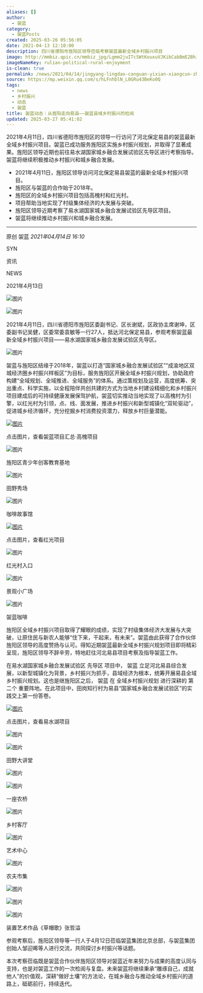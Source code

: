 ```yaml
---
aliases: []
author:
  - 袈蓝
category:
  - 袈蓝Posts
created: 2025-03-26 05:56:05
date: 2021-04-13 12:10:00
description: 四川省德阳市旌阳区领导莅临考察袈蓝最新全域乡村振兴项目
image: http://mmbiz.qpic.cn/mmbiz_jpg/Lgmm2juITcSWtKouxuVJKibCabBmE2Bhia1JDSbUxFL1zOoQuXdVuCHIZ6hpJibSDK8vtrbO6s31bgnyto4bNNRRg/0?wx_fmt=jpeg
imageNameKey: rulian-political-rural-enjoyment
is-clean: true
permalink: /news/2021/04/14/jingyang-lingdao-canguan-yixian-xiangcun-zhenxing/
source: https://mp.weixin.qq.com/s/hLFnhblN_L0GRu43BeKo0Q
tags:
  - news
  - 乡村振兴
  - 动态
  - 袈蓝
title: 袈蓝动态︱从旌阳走向易县——袈蓝县域乡村振兴的检阅
updated: 2025-03-27 05:41:02
---
```


2021年4月11日，四川省德阳市旌阳区的领导一行访问了河北保定易县的袈蓝最新全域乡村振兴项目。袈蓝已成功服务旌阳区实施乡村振兴规划，并取得了显著成果。旌阳区领导近期也前往易水湖国家城乡融合发展试验区先导区进行考察指导。袈蓝将继续积极推动乡村振兴和城乡融合发展。
<!--more-->
- 2021年4月11日，旌阳区领导访问河北保定易县袈蓝的最新全域乡村振兴项目。
- 旌阳区与袈蓝的合作始于2018年。
- 旌阳区的全域乡村振兴项目包括高槐村和红光村。
- 项目帮助当地实现了村级集体经济的大发展与突破。
- 旌阳区领导近期考察了易水湖国家城乡融合发展试验区先导区项目。
- 袈蓝将继续推动乡村振兴和城乡融合发展。

---

原创 袈蓝 *2021年04月14日 16:10*

SYN

资讯

NEWS

2021年4月13日

  

![图片](https://mmbiz.qpic.cn/mmbiz_png/Lgmm2juITcSWtKouxuVJKibCabBmE2BhiaEM7QI18vICavUoBxXzjpmOX5WhLFpDM6Yqvm63ibdYj8UxQjob7vYibA/640?wx_fmt=png&tp=webp&wxfrom=5&wx_lazy=1&wx_co=1)

![图片](https://mmbiz.qpic.cn/mmbiz_png/Lgmm2juITcRKaWL9SQ1SRZOkq7sCgqRfTMNkbGTAAL7AVoXeH8VGQicwrV11vp9kC6gyeiarNRXSlKBp2jjCqibqg/640?wx_fmt=png&tp=webp&wxfrom=5&wx_lazy=1&wx_co=1)

  

2021年4月11日，四川省德阳市旌阳区委副书记、区长谢斌，区政协主席谢坤，区委副书记吴健，区委常委袁敏等一行27人，抵达河北保定易县，参观考察袈蓝最新全域乡村振兴项目——易水湖国家城乡融合发展试验区先导区。

  

![图片](https://mmbiz.qpic.cn/mmbiz_jpg/Lgmm2juITcSWtKouxuVJKibCabBmE2BhiarWHTExYUMquP6oicz3zI9kN1mYemQWLr7cribEa56s1wB2NYcCBepicXQ/640?wx_fmt=jpeg&tp=webp&wxfrom=5&wx_lazy=1&wx_co=1)

  

袈蓝与旌阳区结缘于2018年，袈蓝以打造“国家城乡融合发展试验区”“成渝地区双城经济圈乡村振兴样板区”为目标，服务旌阳区开展全域乡村振兴规划，协助政府构建“全域规划、全域推进、全域服务”的体系。通过策规划及运营，高度统筹、突出重点、科学实施，以全程陪伴共创共建的方式为当地乡村建设精细化和乡村振兴项目建成后的可持续健康发展保驾护航，袈蓝切实推动当地实现了以高槐村为引擎，以红光村为引领，点、线、面发展，推进乡村振兴和新型城镇化“双轮驱动”，促进城乡经济循环，充分挖掘乡村消费投资潜力，释放乡村巨量潜能。

  

[![图片](https://mmbiz.qpic.cn/mmbiz_png/Lgmm2juITcSWtKouxuVJKibCabBmE2BhiaWTBGJbNtbH7Tf8uXUcNGu84kmwUvAqjztCBpvFKrBR8P9aykejApXw/640?wx_fmt=png&tp=webp&wxfrom=5&wx_lazy=1&wx_co=1)](http://mp.weixin.qq.com/s?__biz=MzIyNTgxNTM4OQ==&mid=2247499535&idx=1&sn=82dbe76fbd0b591c27b080bcedf7714a&chksm=e87b413ddf0cc82b5cbd8809d9d60a5d057a3b7ea9110c2cdefdb29c980c332e8313a40b2f35&scene=21#wechat_redirect)

点击图片，查看袈蓝项目汇总·高槐项目

![图片](https://mmbiz.qpic.cn/mmbiz_jpg/Lgmm2juITcSWtKouxuVJKibCabBmE2BhiaiauuoicMicH5icChzsib3zxtZaqrtTYSTIZXoSy7oZKwlCbThAvzMrjW3wA/640?wx_fmt=jpeg&tp=webp&wxfrom=5&wx_lazy=1&wx_co=1)

旌阳区青少年创客教育基地

![图片](https://mmbiz.qpic.cn/mmbiz_jpg/Lgmm2juITcSWtKouxuVJKibCabBmE2Bhia0Fg1kTbcHia7BnKtzaLmbnrI8lrreR9uib9fZGRJVHn6lSeZiaNhW6qcA/640?wx_fmt=jpeg&tp=webp&wxfrom=5&wx_lazy=1&wx_co=1)

田野秀场

![图片](https://mmbiz.qpic.cn/mmbiz_jpg/Lgmm2juITcSWtKouxuVJKibCabBmE2BhiajSq50WI1N0Rtvb1ZT7ib2XOEyKicGSIKZUgphg8thvrH41szsYBuUQOw/640?wx_fmt=jpeg&tp=webp&wxfrom=5&wx_lazy=1&wx_co=1)

咖啡故事馆

[![图片](https://mmbiz.qpic.cn/mmbiz_png/Lgmm2juITcSWtKouxuVJKibCabBmE2BhiabhevzdsOlic4gYFVSyYVa6eCSMXOs9Z9mEdhNJicb0jKvQoiaGIFFlZVQ/640?wx_fmt=png&tp=webp&wxfrom=5&wx_lazy=1&wx_co=1)](http://mp.weixin.qq.com/s?__biz=MzIyNTgxNTM4OQ==&mid=2247487231&idx=1&sn=c9884953f9cdec013abb6be26f35bd96&chksm=e878b0cddf0f39dbcce4c88f1018da02666738247ad491594cf35903172bd5977bd0cf198269&scene=21#wechat_redirect)

点击图片，查看红光项目

![图片](https://mmbiz.qpic.cn/mmbiz_jpg/Lgmm2juITcSWtKouxuVJKibCabBmE2Bhiam9CedpOq3YRZVmZ3TuzwFLEs4Yd5YeJ1JeDMVwHXRvt6ufXiatAsJQA/640?wx_fmt=jpeg&tp=webp&wxfrom=5&wx_lazy=1&wx_co=1)

红光村入口

![图片](https://mmbiz.qpic.cn/mmbiz_jpg/Lgmm2juITcSWtKouxuVJKibCabBmE2BhiaLwIE5wkyj8iaLQicRlHqGWZZUEbicphZwZhR3AozHWoRiaqkbKjs7DTfbg/640?wx_fmt=jpeg&tp=webp&wxfrom=5&wx_lazy=1&wx_co=1)

景观小广场

![图片](https://mmbiz.qpic.cn/mmbiz_jpg/Lgmm2juITcSWtKouxuVJKibCabBmE2BhiasGzOMgQL8ONDqabPTdibb3LD8wNCr6s533OLqJ4nIMWnVwZI4RAUcyw/640?wx_fmt=jpeg&tp=webp&wxfrom=5&wx_lazy=1&wx_co=1)

袈蓝咖啡

  

旌阳区全域乡村振兴项目取得了耀眼的成绩，实现了村级集体经济大发展与大突破，让原住民与新农人能够“住下来，干起来，有未来”。袈蓝由此获得了合作伙伴旌阳区领导的高度赞扬与认可。得知近期袈蓝最新全域乡村振兴规划项目即将精彩呈现，旌阳区领导不辞辛劳，特地赶往河北易县项目考察及指导袈蓝工作。

  

在易水湖国家城乡融合发展试验区 先导区 项目中， 袈蓝 立足河北易县综合发展，以新型城镇化为背景，乡村振兴为抓手，县域经济为根本，统筹开展易县全域乡村振兴规划。这也是继旌阳区之后， 袈蓝 在 全域乡村振兴规划 进行深耕的 第二个 重要阵地。在此项目中，田岗知行村为易县“国家城乡融合发展试验区”的实践交上第一份答卷。

  

[![图片](https://mmbiz.qpic.cn/mmbiz_png/Lgmm2juITcSWtKouxuVJKibCabBmE2BhiaJnmgdulrlWbNT3hkJL6ibibxusTLEfibIwSCRWeia0GchyvaKSYv1icEM2Q/640?wx_fmt=png&tp=webp&wxfrom=5&wx_lazy=1&wx_co=1)](http://mp.weixin.qq.com/s?__biz=MzIyNTgxNTM4OQ==&mid=2247488100&idx=1&sn=577cf00d596c23e24c9204b304d208e3&chksm=e878ac56df0f2540bc25fae36dd16b4d2cdcc54751854a88cae63a1c3778436e536b2db9973d&scene=21#wechat_redirect)

点击图片，查看易水湖项目

![图片](https://mmbiz.qpic.cn/mmbiz_jpg/Lgmm2juITcSWtKouxuVJKibCabBmE2Bhia0TdzF9Iic4ytmoXYAQcZOpoxXnNlFUVRpxVfVJtNsxnmJ63sH2d58pQ/640?wx_fmt=jpeg&tp=webp&wxfrom=5&wx_lazy=1&wx_co=1)

![图片](https://mmbiz.qpic.cn/mmbiz_jpg/Lgmm2juITcSWtKouxuVJKibCabBmE2BhiaeRs8jhfk1CZhpWCAoRUfNOg6qUlPLlq1ZQIYJrkDuiazUdRWVaFLZ8Q/640?wx_fmt=jpeg&tp=webp&wxfrom=5&wx_lazy=1&wx_co=1)

田野大讲堂

![图片](https://mmbiz.qpic.cn/mmbiz_jpg/Lgmm2juITcSWtKouxuVJKibCabBmE2BhiaOnpeuQpgPpCmQ28WSqcgyNnHQfgh7rROiar7r6YTjm9VclGfn0ULXUQ/640?wx_fmt=jpeg&tp=webp&wxfrom=5&wx_lazy=1&wx_co=1)

![图片](https://mmbiz.qpic.cn/mmbiz_jpg/Lgmm2juITcSWtKouxuVJKibCabBmE2Bhiagj39cN1Qy7jhLTG513h8cIkLNf8Zia7QnmhiahbTabvZPQXmjgA6bQvA/640?wx_fmt=jpeg&tp=webp&wxfrom=5&wx_lazy=1&wx_co=1)

一座农桥

![图片](https://mmbiz.qpic.cn/mmbiz_jpg/Lgmm2juITcSWtKouxuVJKibCabBmE2Bhia1gvHCNrEHuic8h7y1IslpsbuUUYrgddHVILSN0WxK9kuJFTAC7tibuwg/640?wx_fmt=jpeg&tp=webp&wxfrom=5&wx_lazy=1&wx_co=1)

乡村客厅

![图片](https://mmbiz.qpic.cn/mmbiz_jpg/Lgmm2juITcSWtKouxuVJKibCabBmE2BhiavCxmIskoycL0dc1yjeP7syCPXBeJDLYKjbm8MJ6RGmzibcoESWkWBJg/640?wx_fmt=jpeg&tp=webp&wxfrom=5&wx_lazy=1&wx_co=1)

艺术中心

![图片](https://mmbiz.qpic.cn/mmbiz_jpg/Lgmm2juITcSWtKouxuVJKibCabBmE2BhiaJic2Jy8VoXiaciafVxFBNApCLsibpELIp3icX1v5jODmoy3gjOkbmGia4Ayw/640?wx_fmt=jpeg&tp=webp&wxfrom=5&wx_lazy=1&wx_co=1)

农夫市集

![图片](https://mmbiz.qpic.cn/mmbiz_jpg/Lgmm2juITcSWtKouxuVJKibCabBmE2Bhiahv5YffmOhEDiclPicVVTTlcXHddvawaC3NC4Czz0Lsl2hO3M0J4YX0uw/640?wx_fmt=jpeg&tp=webp&wxfrom=5&wx_lazy=1&wx_co=1)

![图片](https://mmbiz.qpic.cn/mmbiz_jpg/Lgmm2juITcSWtKouxuVJKibCabBmE2BhiaRRiahkOZq0XRaOcO7EdS5PCbBGXnZ1Riarfu1fOYbqPq77mspJH6Ea3g/640?wx_fmt=jpeg&tp=webp&wxfrom=5&wx_lazy=1&wx_co=1)

![图片](https://mmbiz.qpic.cn/mmbiz_jpg/Lgmm2juITcSWtKouxuVJKibCabBmE2BhiapcIove4niawt4Z6iaWxSRUBibDMLfDsZ2VYelGzlbpqqFOsO0pUdYEYibw/640?wx_fmt=jpeg&tp=webp&wxfrom=5&wx_lazy=1&wx_co=1)

装置艺术作品《草帽歌》张哲溢

参观考察后，旌阳区领导等一行人于4月12日莅临袈蓝集团北京总部，与袈蓝集团创始人邹迎晞等人进行交流，共同探讨乡村振兴等话题。  

本次考察莅临既是袈蓝合作伙伴旌阳区领导对袈蓝近年来努力与成果的高度认同与支持，也是对袈蓝工作的一次检阅与复盘。未来袈蓝将继续秉承“雕琢自己，成就他人”的价值观，深耕“做好土壤”的方法论，在城乡融合与推动全域乡村振兴的道路上，砥砺前行，持续迭代。

  
